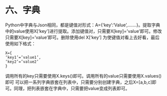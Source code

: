 # 六、字典
Python中字典与Json相同，都是键值对形式：A={‘key’:’Value’,…….}。提取字典中的value使用X[‘key’]进行提取。添加键值对，只需要X[key]=’value’即可。修改只需要X[key]=’value’即可。删除使用del X[‘key’]
为使键值对看上去好看，最后使用如下格式：
 ```
X={
‘key1’=’value1’,
‘key2’=’value2’
}
 ```
调用所有的key只需要使用X.keys()即可。调用所有的value只需要使用X.values()即可
可以把一系列字典嵌套在列表中，只需要分别创建字典，之后X=[a,b,c]即可。同理，把列表嵌套在字典中，只需要把value变成列表即可。
